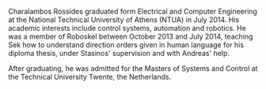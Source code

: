 

Charalambos Rossides graduated form Electrical and Computer
Engineering at the National Technical University of Athens (NTUA) in
July 2014. His academic interests include control systems, automation
and robotics. He was a member of Roboskel between October 2013 and
July 2014, teaching Sek how to understand direction orders given in
human language for his diploma thesis, under Stasinos' supervision and
with Andreas' help.

After graduating, he was admitted for the Masters of Systems and
Control at the Technical University Twente, the Netherlands.

